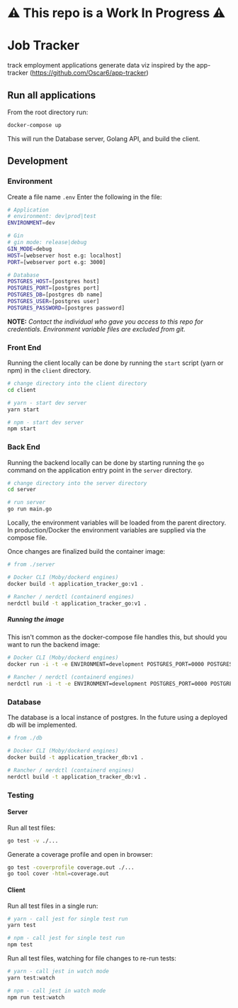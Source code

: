 # ⚠️ This repo is a Work In Progress ⚠️

# Job Tracker

track employment applications
generate data viz
inspired by the app-tracker (https://github.com/Oscar6/app-tracker)

## Run all applications
From the root directory run:
```bash
docker-compose up
```
This will run the Database server, Golang API, and build the client.

## Development

### Environment
Create a file name `.env`
Enter the following in the file:
```bash
# Application
# environment: dev|prod|test
ENVIRONMENT=dev

# Gin
# gin mode: release|debug
GIN_MODE=debug
HOST=[webserver host e.g: localhost]
PORT=[webserver port e.g: 3000]

# Database
POSTGRES_HOST=[postgres host]
POSTGRES_PORT=[postgres port]
POSTGRES_DB=[postgres db name]
POSTGRES_USER=[postgres user]
POSTGRES_PASSWORD=[postgres password]
```

__NOTE:__
_Contact the individual who gave you access to this repo for credentials._
_Environment variable files are excluded from git._

### Front End
Running the client locally can be done by running the `start` script (yarn or npm) in the `client` directory.

```bash
# change directory into the client directory
cd client

# yarn - start dev server
yarn start

# npm - start dev server
npm start
```

### Back End
Running the backend locally can be done by starting running the `go` command on the application entry point in the `server` directory.

```bash
# change directory into the server directory
cd server

# run server
go run main.go
```

Locally, the environment variables will be loaded from the parent directory. In production/Docker the environment variables are supplied via the compose file.

Once changes are finalized build the container image:
```bash
# from ./server

# Docker CLI (Moby/dockerd engines)
docker build -t application_tracker_go:v1 .

# Rancher / nerdctl (containerd engines)
nerdctl build -t application_tracker_go:v1 .
```

##### Running the image

This isn't common as the docker-compose file handles this, but should you want to run the backend image:
```bash
# Docker CLI (Moby/dockerd engines)
docker run -i -t -e ENVIRONMENT=development POSTGRES_PORT=0000 POSTGRES_HOST=hostname POSTGRES_USER=username POSTGRES_DB=dbname POSTGRES_PASSWORD=hunter2 application_tracker_go:v1

# Rancher / nerdctl (containerd engines)
nerdctl run -i -t -e ENVIRONMENT=development POSTGRES_PORT=0000 POSTGRES_HOST=hostname POSTGRES_USER=username POSTGRES_DB=dbname POSTGRES_PASSWORD=hunter2 application_tracker_go:v1
```


### Database
The database is a local instance of postgres. In the future using a deployed db will be implemented.

```bash
# from ./db

# Docker CLI (Moby/dockerd engines)
docker build -t application_tracker_db:v1 .

# Rancher / nerdctl (containerd engines)
nerdctl build -t application_tracker_db:v1 .
```

### Testing

#### Server
Run all test files:
```bash
go test -v ./...
```

Generate a coverage profile and open in browser:
```bash
go test -coverprofile coverage.out ./...
go tool cover -html=coverage.out
```


#### Client
Run all test files in a single run:
```bash
# yarn - call jest for single test run
yarn test

# npm - call jest for single test run
npm test
```

Run all test files, watching for file changes to re-run tests:
```bash
# yarn - call jest in watch mode
yarn test:watch

# npm - call jest in watch mode
npm run test:watch
```
